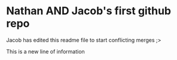 # Nathan AND Jacob's first github repo


Jacob has edited this readme file to start conflicting merges ;>


This is a new line of information

